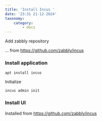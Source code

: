 ```yaml
---
title: 'Install Incus '
date: '23:31 21-12-2024'
taxonomy:
    category:
        - docs
---
```


Add zabbly repository

... from https://github.com/zabbly/incus

### Install application

    apt install incus

Initialize

    incus admin init

### Install UI

Installed from https://github.com/zabbly/incus